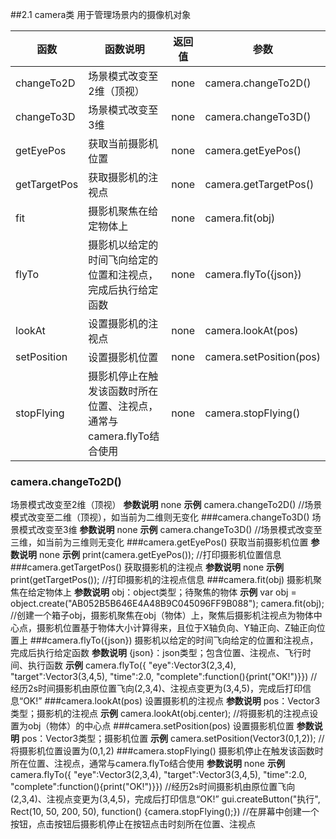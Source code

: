 ##2.1 	camera类
用于管理场景内的摄像机对象

|函数	|函数说明	|返回值	|参数|
|-------|--------------|-------|----|
|changeTo2D|场景模式改变至2维（顶视）|none|camera.changeTo2D()|
|changeTo3D|场景模式改变至3维|none|camera.changeTo3D()|
|getEyePos|获取当前摄影机位置|none|camera.getEyePos()|
|getTargetPos|获取摄影机的注视点|none|camera.getTargetPos()|
|fit|摄影机聚焦在给定物体上|none|camera.fit(obj)|
|flyTo|摄影机以给定的时间飞向给定的位置和注视点，完成后执行给定函数|none|camera.flyTo({json})|
|lookAt|设置摄影机的注视点|none|camera.lookAt(pos)|
|setPosition|设置摄影机位置|none|camera.setPosition(pos)|
|stopFlying|摄影机停止在触发该函数时所在位置、注视点，通常与camera.flyTo结合使用|none|camera.stopFlying()|

### camera.changeTo2D()
场景模式改变至2维（顶视）
**参数说明**
none
**示例**
camera.changeTo2D()  //场景模式改变至二维（顶视），如当前为二维则无变化
###camera.changeTo3D()
场景模式改变至3维
**参数说明**
none
**示例**
camera.changeTo3D()  //场景模式改变至三维，如当前为三维则无变化
###camera.getEyePos()
获取当前摄影机位置
**参数说明**
none
**示例**
print(camera.getEyePos());  //打印摄影机位置信息
###camera.getTargetPos()
获取摄影机的注视点
**参数说明**
none
**示例**
print(getTargetPos());  //打印摄影机的注视点信息
###camera.fit(obj)
摄影机聚焦在给定物体上
**参数说明**
obj：object类型；待聚焦的物体
**示例**
var obj = object.create("AB052B5B646E4A48B9C045096FF9B088"); 
camera.fit(obj);  //创建一个箱子obj，摄影机聚焦在obj（物体）上，聚焦后摄影机注视点为物体中心点，摄影机位置基于物体大小计算得来，且位于X轴负向、Y轴正向、Z轴正向位置上
###camera.flyTo({json})
摄影机以给定的时间飞向给定的位置和注视点，完成后执行给定函数
**参数说明**
{json}：json类型；包含位置、注视点、飞行时间、执行函数
**示例**
camera.flyTo({
"eye":Vector3(2,3,4),
"target":Vector3(3,4,5),
"time":2.0,
"complete":function(){print("OK!")}})  //经历2s时间摄影机由原位置飞向(2,3,4)、注视点变更为(3,4,5)，完成后打印信息“OK!”
###camera.lookAt(pos)
设置摄影机的注视点
**参数说明**
pos：Vector3类型；摄影机的注视点
**示例**
camera.lookAt(obj.center);  //将摄影机的注视点设置为obj（物体）的中心点
###camera.setPosition(pos)
设置摄影机位置
**参数说明**
pos：Vector3类型；摄影机位置
**示例**
camera.setPosition(Vector3(0,1,2));  //将摄影机位置设置为(0,1,2)
###camera.stopFlying()
摄影机停止在触发该函数时所在位置、注视点，通常与camera.flyTo结合使用
**参数说明**
none
**示例**
camera.flyTo({
"eye":Vector3(2,3,4),
"target":Vector3(3,4,5),
"time":2.0,
"complete":function(){print("OK!")}}) //经历2s时间摄影机由原位置飞向(2,3,4)、注视点变更为(3,4,5)，完成后打印信息“OK!”
gui.createButton("执行", Rect(10, 50, 200, 50), function() {camera.stopFlying();}) //在屏幕中创建一个按钮，点击按钮后摄影机停止在按钮点击时刻所在位置、注视点
